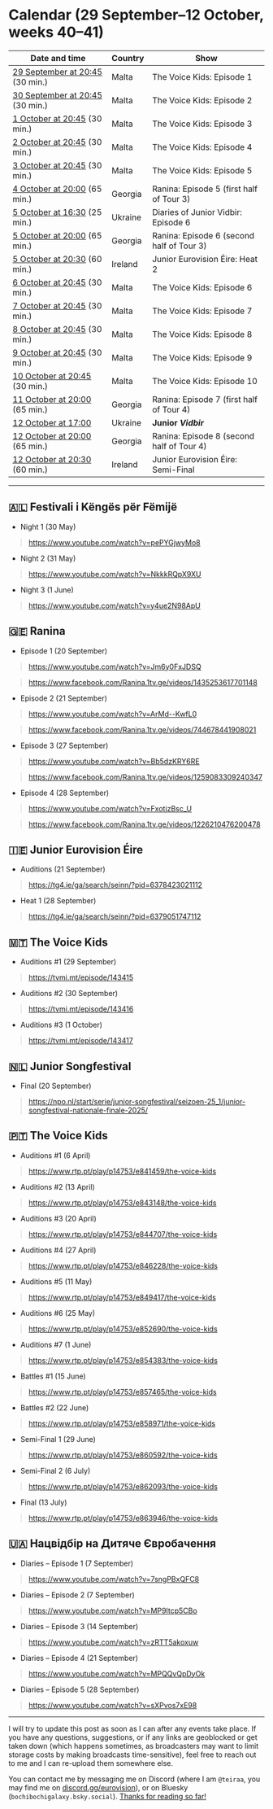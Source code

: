 
# Calendar (29 September–12 October, weeks 40–41)

Date and time | Country | Show
---|---|---
[29 September at 20:45](https://www.timeanddate.com/worldclock/fixedtime.html?iso=20250929T2045&p1=255) (30 min.) | Malta | The Voice Kids: Episode 1
[30 September at 20:45](https://www.timeanddate.com/worldclock/fixedtime.html?iso=20250930T2045&p1=255) (30 min.) | Malta | The Voice Kids: Episode 2
[1 October at 20:45](https://www.timeanddate.com/worldclock/fixedtime.html?iso=20251001T2045&p1=255) (30 min.) | Malta | The Voice Kids: Episode 3
[2 October at 20:45](https://www.timeanddate.com/worldclock/fixedtime.html?iso=20251002T2045&p1=255) (30 min.) | Malta | The Voice Kids: Episode 4
[3 October at 20:45](https://www.timeanddate.com/worldclock/fixedtime.html?iso=20250929T2045&p1=255) (30 min.) | Malta | The Voice Kids: Episode 5
[4 October at 20:00](https://www.timeanddate.com/worldclock/fixedtime.html?iso=20251004T22&p1=371) (65 min.) | Georgia | Ranina: Episode 5 (first half of Tour 3)
[5 October at 16:30](https://www.timeanddate.com/worldclock/fixedtime.html?iso=20251005T1730&p1=367) (25 min.) | Ukraine | Diaries of Junior Vidbir: Episode 6
[5 October at 20:00](https://www.timeanddate.com/worldclock/fixedtime.html?iso=20251005T22&p1=371) (65 min.) | Georgia | Ranina: Episode 6 (second half of Tour 3)
[5 October at 20:30](https://www.timeanddate.com/worldclock/fixedtime.html?iso=20251005T1930&p1=78) (60 min.) | Ireland | Junior Eurovision Éire: Heat 2
[6 October at 20:45](https://www.timeanddate.com/worldclock/fixedtime.html?iso=20251006T2045&p1=255) (30 min.) | Malta | The Voice Kids: Episode 6
[7 October at 20:45](https://www.timeanddate.com/worldclock/fixedtime.html?iso=20251007T2045&p1=255) (30 min.) | Malta | The Voice Kids: Episode 7
[8 October at 20:45](https://www.timeanddate.com/worldclock/fixedtime.html?iso=20251008T2045&p1=255) (30 min.) | Malta | The Voice Kids: Episode 8
[9 October at 20:45](https://www.timeanddate.com/worldclock/fixedtime.html?iso=20251009T2045&p1=255) (30 min.) | Malta | The Voice Kids: Episode 9
[10 October at 20:45](https://www.timeanddate.com/worldclock/fixedtime.html?iso=20251010T2045&p1=255) (30 min.) | Malta | The Voice Kids: Episode 10
[11 October at 20:00](https://www.timeanddate.com/worldclock/fixedtime.html?iso=20251011T22&p1=371) (65 min.) | Georgia | Ranina: Episode 7 (first half of Tour 4)
[12 October at 17:00](https://www.timeanddate.com/worldclock/fixedtime.html?iso=20251012T1800&p1=367) | Ukraine | **Junior *Vidbir***
[12 October at 20:00](https://www.timeanddate.com/worldclock/fixedtime.html?iso=20251012T22&p1=371) (65 min.) | Georgia | Ranina: Episode 8 (second half of Tour 4)
[12 October at 20:30](https://www.timeanddate.com/worldclock/fixedtime.html?iso=20251012T1930&p1=78) (60 min.) | Ireland | Junior Eurovision Éire: Semi-Final

*****

## 🇦🇱 Festivali i Këngës për Fëmijë

* Night 1 (30 May)

> https://www.youtube.com/watch?v=pePYGjwyMo8

* Night 2 (31 May)

> https://www.youtube.com/watch?v=NkkkRQpX9XU

* Night 3 (1 June)

> https://www.youtube.com/watch?v=y4ue2N98ApU

## 🇬🇪 Ranina

* Episode 1 (20 September)

> https://www.youtube.com/watch?v=Jm6y0FxJDSQ

> https://www.facebook.com/Ranina.1tv.ge/videos/1435253617701148

* Episode 2 (21 September)

> https://www.youtube.com/watch?v=ArMd--KwfL0

> https://www.facebook.com/Ranina.1tv.ge/videos/744678441908021

* Episode 3 (27 September)

> https://www.youtube.com/watch?v=Bb5dzKRY6RE

> https://www.facebook.com/Ranina.1tv.ge/videos/1259083309240347

* Episode 4 (28 September)

> https://www.youtube.com/watch?v=FxotjzBsc_U

> https://www.facebook.com/Ranina.1tv.ge/videos/1226210476200478

## 🇮🇪 Junior Eurovision Éire

* Auditions (21 September)

> https://tg4.ie/ga/search/seinn/?pid=6378423021112

* Heat 1 (28 September)

> https://tg4.ie/ga/search/seinn/?pid=6379051747112

## 🇲🇹 The Voice Kids

* Auditions #1 (29 September)

> https://tvmi.mt/episode/143415

* Auditions #2 (30 September)

> https://tvmi.mt/episode/143416

* Auditions #3 (1 October)

> https://tvmi.mt/episode/143417

## 🇳🇱 Junior Songfestival

* Final (20 September)

> https://npo.nl/start/serie/junior-songfestival/seizoen-25_1/junior-songfestival-nationale-finale-2025/

## 🇵🇹 The Voice Kids

* Auditions #1 (6 April)

> https://www.rtp.pt/play/p14753/e841459/the-voice-kids

* Auditions #2 (13 April)

> https://www.rtp.pt/play/p14753/e843148/the-voice-kids

* Auditions #3 (20 April)

> https://www.rtp.pt/play/p14753/e844707/the-voice-kids

* Auditions #4 (27 April)

> https://www.rtp.pt/play/p14753/e846228/the-voice-kids

* Auditions #5 (11 May)

> https://www.rtp.pt/play/p14753/e849417/the-voice-kids

* Auditions #6 (25 May)

> https://www.rtp.pt/play/p14753/e852690/the-voice-kids

* Auditions #7 (1 June)

> https://www.rtp.pt/play/p14753/e854383/the-voice-kids

* Battles #1 (15 June)

> https://www.rtp.pt/play/p14753/e857465/the-voice-kids

* Battles #2 (22 June)

> https://www.rtp.pt/play/p14753/e858971/the-voice-kids

* Semi-Final 1 (29 June)

> https://www.rtp.pt/play/p14753/e860592/the-voice-kids

* Semi-Final 2 (6 July)

> https://www.rtp.pt/play/p14753/e862093/the-voice-kids

* Final (13 July)

> https://www.rtp.pt/play/p14753/e863946/the-voice-kids

## 🇺🇦 Нацвідбір на Дитяче Євробачення

* Diaries – Episode 1 (7 September)

> https://www.youtube.com/watch?v=7sngPBxQFC8

* Diaries – Episode 2 (7 September)

> https://www.youtube.com/watch?v=MP9Itcp5CBo

* Diaries – Episode 3 (14 September)

> https://www.youtube.com/watch?v=zRTT5akoxuw

* Diaries – Episode 4 (21 September)

> https://www.youtube.com/watch?v=MPQQvQpDyOk

* Diaries – Episode 5 (28 September)

> https://www.youtube.com/watch?v=sXPvos7xE98

*****

I will try to update this post as soon as I can after any events take place. If you have any questions, suggestions, or if any links are geoblocked or get taken down (which happens sometimes, as broadcasters may want to limit storage costs by making broadcasts time-sensitive), feel free to reach out to me and I can re-upload them somewhere else.

You can contact me by messaging me on Discord (where I am `@teiraa`, you may find me on [discord.gg/eurovision](https://discord.gg/eurovision)), or on Bluesky (`bochibochigalaxy.bsky.social`). [Thanks for reading so far!](https://imgur.com/YmGlJ4X)
